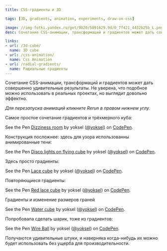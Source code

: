 ```yaml
---
title: СSS-градиенты и 3D

tags: [3D, gradients, animation, experiments, draw-on-css]

image: //img-fotki.yandex.ru/get/9820/5091629.9d/0_7f421_4432b25b_L.png
desc: Сочетание CSS-анимации, трансформаций и градиентов может дать совершенно удивительные результаты. Не уверена, что подобное можно использовать в реальных проектах, но выглядит довольно эффектно.

links:
- url: /3d-cube/
  name: 3D cube
- url: /css-animation/
  name: Css Animation
- url: /radial-gradients/
  name: Радиальные градиенты
---
```


Сочетание CSS-анимации, трансформаций и градиентов может дать совершенно удивительные результаты. Не уверена, что подобное можно использовать в реальных проектах, но выглядит довольно эффектно.<!--more-->

<i>Для перезапуска анимаций кликните Rerun в правом нижнем углу.</i>

Самое простое сочетание градиентов и трёхмерного куба:

<p data-height="400" data-theme-id="0" data-slug-hash="uDGJz" data-default-tab="result" class='codepen'>See the Pen <a href='https://codepen.io/yoksel/pen/uDGJz'>Dizziness room</a> by yoksel (<a href='https://codepen.io/yoksel'>@yoksel</a>) on <a href='https://codepen.io'>CodePen</a>.</p>
<script async src="//codepen.io/assets/embed/ei.js"></script>

Конструкция посложнее: здесь для узора использованны анимированные тени:

<p data-height="600" data-theme-id="0" data-slug-hash="nxgrp" data-default-tab="result" class='codepen'>See the Pen <a href='https://codepen.io/yoksel/pen/nxgrp'>Disco lights on flying cube</a> by yoksel (<a href='https://codepen.io/yoksel'>@yoksel</a>) on <a href='https://codepen.io'>CodePen</a>.</p>
<script async src="//codepen.io/assets/embed/ei.js"></script>

Здесь просто градиенты:

<p data-height="500" data-theme-id="0" data-slug-hash="kcIyb" data-default-tab="result" class='codepen'>See the Pen <a href='https://codepen.io/yoksel/pen/kcIyb'>Lace cube</a> by yoksel (<a href='https://codepen.io/yoksel'>@yoksel</a>) on <a href='https://codepen.io'>CodePen</a>.</p>
<script async src="//codepen.io/assets/embed/ei.js"></script>

Повторяющиеся градиенты:

<p data-height="600" data-theme-id="0" data-slug-hash="iaKyC" data-default-tab="result" class='codepen'>See the Pen <a href='https://codepen.io/yoksel/pen/iaKyC'>Red lace cube</a> by yoksel (<a href='https://codepen.io/yoksel'>@yoksel</a>) on <a href='https://codepen.io'>CodePen</a>.</p>
<script async src="//codepen.io/assets/embed/ei.js"></script>

Градиенты и изменение размеров граней

<p data-height="500" data-theme-id="0" data-slug-hash="CIvkg" data-default-tab="result" class='codepen'>See the Pen <a href='https://codepen.io/yoksel/pen/CIvkg'>Water cube</a> by yoksel (<a href='https://codepen.io/yoksel'>@yoksel</a>) on <a href='https://codepen.io'>CodePen</a>.</p>
<script async src="//codepen.io/assets/embed/ei.js"></script>

Попробовала сделать шарик, тоже из градиентов:

<p data-height="500" data-theme-id="0" data-slug-hash="Feqdw" data-default-tab="result" class='codepen'>See the Pen <a href='https://codepen.io/yoksel/pen/Feqdw'>Wire Ball</a> by yoksel (<a href='https://codepen.io/yoksel'>@yoksel</a>) on <a href='https://codepen.io'>CodePen</a>.</p>
<script async src="//codepen.io/assets/embed/ei.js"></script>

Получаются удивительные штуки, и наверняка когда-нибудь их можно будет использовать без ущерба для производительности.
